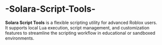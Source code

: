 # -Solara-Script-Tools-
**Solara Script Tools** is a flexible scripting utility for advanced Roblox users. It supports local Lua execution, script management, and customization features to streamline the scripting workflow in educational or sandboxed environments.
